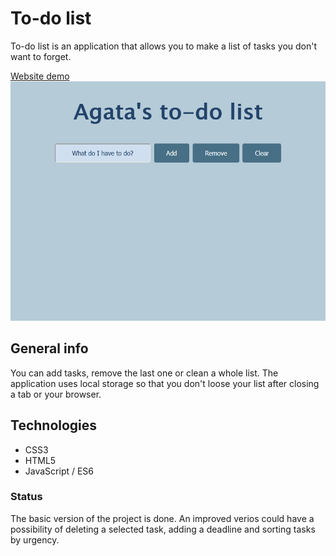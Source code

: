 # To-do list

To-do list is an application that allows you to make a list of tasks you don't want to forget. 

[Website demo](https://agata-nowicka.github.io/To-do-list_js/)
![Website screenshot](https://github.com/agata-nowicka/portfolio/blob/master/img/todo.png)
 
## General info

You can add tasks, remove the last one or clean a whole list. The application uses local storage so that you don't loose your list after closing a tab or your browser.

## Technologies

- CSS3
- HTML5
- JavaScript / ES6 


### Status
The basic version of the project is done. An improved verios could have a possibility of deleting a selected task, adding a deadline and sorting tasks by urgency. 

